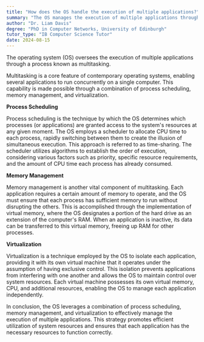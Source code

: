 ```yaml
---
title: "How does the OS handle the execution of multiple applications?"
summary: "The OS manages the execution of multiple applications through a process known as multitasking."
author: "Dr. Liam Davis"
degree: "PhD in Computer Networks, University of Edinburgh"
tutor_type: "IB Computer Science Tutor"
date: 2024-08-15
---
```


The operating system (OS) oversees the execution of multiple applications through a process known as multitasking.

Multitasking is a core feature of contemporary operating systems, enabling several applications to run concurrently on a single computer. This capability is made possible through a combination of process scheduling, memory management, and virtualization.

**Process Scheduling**

Process scheduling is the technique by which the OS determines which processes (or applications) are granted access to the system's resources at any given moment. The OS employs a scheduler to allocate CPU time to each process, rapidly switching between them to create the illusion of simultaneous execution. This approach is referred to as time-sharing. The scheduler utilizes algorithms to establish the order of execution, considering various factors such as priority, specific resource requirements, and the amount of CPU time each process has already consumed.

**Memory Management**

Memory management is another vital component of multitasking. Each application requires a certain amount of memory to operate, and the OS must ensure that each process has sufficient memory to run without disrupting the others. This is accomplished through the implementation of virtual memory, where the OS designates a portion of the hard drive as an extension of the computer's RAM. When an application is inactive, its data can be transferred to this virtual memory, freeing up RAM for other processes.

**Virtualization**

Virtualization is a technique employed by the OS to isolate each application, providing it with its own virtual machine that it operates under the assumption of having exclusive control. This isolation prevents applications from interfering with one another and allows the OS to maintain control over system resources. Each virtual machine possesses its own virtual memory, CPU, and additional resources, enabling the OS to manage each application independently.

In conclusion, the OS leverages a combination of process scheduling, memory management, and virtualization to effectively manage the execution of multiple applications. This strategy promotes efficient utilization of system resources and ensures that each application has the necessary resources to function correctly.
    